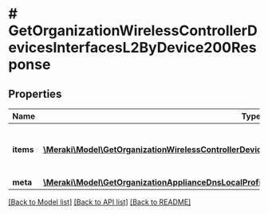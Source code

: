 # # GetOrganizationWirelessControllerDevicesInterfacesL2ByDevice200Response

## Properties

Name | Type | Description | Notes
------------ | ------------- | ------------- | -------------
**items** | [**\Meraki\Model\GetOrganizationWirelessControllerDevicesInterfacesL2ByDevice200ResponseItemsInner[]**](GetOrganizationWirelessControllerDevicesInterfacesL2ByDevice200ResponseItemsInner.md) | Wireless LAN controller L2 interfaces | [optional]
**meta** | [**\Meraki\Model\GetOrganizationApplianceDnsLocalProfilesAssignments200ResponseMeta**](GetOrganizationApplianceDnsLocalProfilesAssignments200ResponseMeta.md) |  | [optional]

[[Back to Model list]](../../README.md#models) [[Back to API list]](../../README.md#endpoints) [[Back to README]](../../README.md)
